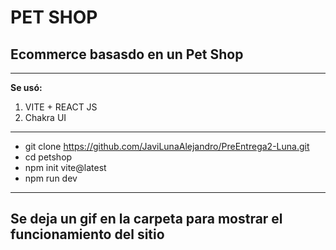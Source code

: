 # PET SHOP
## Ecommerce basasdo en un Pet Shop 
---
**Se usó:** 
1. VITE + REACT JS
2. Chakra UI
---
- git clone https://github.com/JaviLunaAlejandro/PreEntrega2-Luna.git
- cd petshop
- npm init vite@latest
- npm run dev
---
## Se deja un gif en la carpeta para mostrar el funcionamiento del sitio 